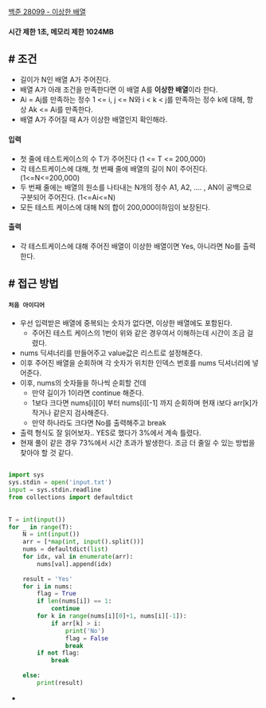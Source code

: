 
[백준 28099 - 이상한 배열](https://www.acmicpc.net/problem/28099)

#### **시간 제한 1초, 메모리 제한 1024MB**

## **# 조건**

- 길이가 N인 배열 A가 주어진다.
- 배열 A가 아래 조건을 만족한다면 이 배열 A를 **이상한 배열**이라 한다.
- Ai = Aj를 만족하는 정수 1 <= i, j <= N와 i < k < j를 만족하는 정수 k에 대해, 항상 Ak <= Ai를 만족한다.
- 배열 A가 주어질 때 A가 이상한 배열인지 확인해라.


#### **입력**
- 첫 줄에 테스트케이스의 수 T가 주어진다 (1 <= T <= 200,000)
- 각 테스트케이스에 대해, 첫 번째 줄에 배열의 길이 N이 주어진다. (1<=N<=200,000)
- 두 번째 줄에는 배열의 원소를 나타내는 N개의 정수 A1, A2, .... , AN이 공백으로 구분되어 주어진다. (1<=Ai<=N)
- 모든 테스트 케이스에 대해 N의 합이 200,000이하임이 보장된다.


#### **출력**
- 각 테스트케이스에 대해 주어진 배열이 이상한 배열이면 Yes, 아니라면 No를 출력한다.


## **# 접근 방법**

#### `처음 아이디어`

- 우선 입력받은 배열에 중복되는 숫자가 없다면, 이상한 배열에도 포함된다.
	- 주어진 테스트 케이스의 1번이 위와 같은 경우여서 이해하는데 시간이 조금 걸렸다.
- nums 딕셔너리를 만들어주고 value값은 리스트로 설정해준다.
- 이후 주어진 배열을 순회하며 각 숫자가 위치한 인덱스 번호를 nums 딕셔너리에 넣어준다.
- 이후, nums의 숫자들을 하나씩 순회할 건데
	- 만약 길이가 1이라면 continue 해준다.
	- 1보다 크다면 nums[i][0] 부터 nums[i][-1] 까지 순회하며 현재 i보다 arr[k]가 작거나 같은지 검사해준다.
	- 만약 하나라도 크다면 No를 출력해주고 break
- 출력 형식도 잘 읽어보자.. YES로 했다가 3%에서 계속 틀렸다.
- 현재 풀이 같은 경우 73%에서 시간 초과가 발생한다. 조금 더 줄일 수 있는 방법을 찾아야 할 것 같다.

```PYTHON

import sys  
sys.stdin = open('input.txt')  
input = sys.stdin.readline  
from collections import defaultdict  
  
  
T = int(input())  
for _ in range(T):  
    N = int(input())  
    arr = [*map(int, input().split())]  
    nums = defaultdict(list)  
    for idx, val in enumerate(arr):  
        nums[val].append(idx)  
  
    result = 'Yes'  
    for i in nums:  
        flag = True  
        if len(nums[i]) == 1:  
            continue  
        for k in range(nums[i][0]+1, nums[i][-1]):  
            if arr[k] > i:  
                print('No')  
                flag = False  
                break  
        if not flag:  
            break  
  
    else:  
        print(result)
```


-